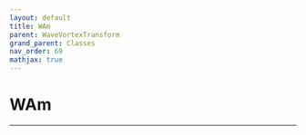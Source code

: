 ```yaml
---
layout: default
title: WAm
parent: WaveVortexTransform
grand_parent: Classes
nav_order: 69
mathjax: true
---
```


#  WAm




---

